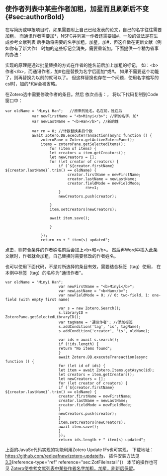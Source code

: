 ## 使作者列表中某些作者加粗，加星而且刷新后不变 {#sec:authorBold}

在写简历或申报项目时，如果需要附上自己已经发表的论文，自己的名字往往需要加粗， 而通讯作者需要加\*，NSFC并列第一作者还需要加#，一般的做法是在生成参考文献列表 后手动将需要的名字加粗，加星，加#，但这样做在更新文献（例如你有了新大作） 时加的这些标记会消失，需要重新加。下面提供一个稍为省事的办法：

实现的原理是通过批量替换的方式在作者的姓名前后加上加粗的标记， 如：\<b\>作者\</b\>，而通讯作者，加#也是替换为名字后面加\*或#。 如果不需要这个功能了，则再替换为以前的就可以了。 但这样替换也存在一个问题，使用名字缩写的csl时，加的\*和#会被省略。

在Zotero选中需要修改作者的条目。然后 依次点击：， 将以下代码复制到Code窗口中：

``` {.JavaScript language="JavaScript"}
var oldName = "Minyi Han";   //原来的姓名，名在前，姓在后
            var newFirstName = "<b>Minyi</b>"; //新的名字，加*
            var newLastName = "<b>Han</b>"; //新的姓

            var rn = 0; //计数替换条目个数
            await Zotero.DB.executeTransaction(async function () {
                zoteroPane = Zotero.getActiveZoteroPane();
                items = zoteroPane.getSelectedItems();
                    for (item of items) {
                    let creators = item.getCreators();
                    let newCreators = [];
                    for (let creator of creators) {
                        if (`${creator.firstName} ${creator.lastName}`.trim() == oldName) {
                            creator.firstName = newFirstName;
                            creator.lastName = newLastName;
                            creator.fieldMode = newFieldMode;
                                    rn+=1;
                        }
                        newCreators.push(creator);

                    }
                    item.setCreators(newCreators);

                    await item.save();

                    }

                }); 
                return rn + " item(s) updated";
```

点击，则符合条件的作者姓名前后会加上\<b\>和\</b\>。 然后再Word中插入此条文献时，作者就会加粗，自己替换时需要修改的作者姓名。

也可以使用下面代码，不是对所选择的条目有效，需要结合标签（tag）使用， 在本例中标签（tag）的名称为"通讯作者"。

``` {.JavaScript language="JavaScript"}
var oldName = "Minyi Han";
                        var newFirstName = "<b>Minyi</b>";
                        var newLastName = "<b>Han</b>";
                        var newFieldMode = 0; // 0: two-field, 1: one-field (with empty first name)
                        
                        var s = new Zotero.Search();
                        s.libraryID = ZoteroPane.getSelectedLibraryID();
                        var tagName = '通讯作者'; //添加标签
                        s.addCondition('tag', 'is', tagName);
                        s.addCondition('creator', 'is', oldName);
                        
                        var ids = await s.search();
                        if (!ids.length) {
                        return "No items found";
                        }
                        await Zotero.DB.executeTransaction(async function () {
                        for (let id of ids) {
                        let item = await Zotero.Items.getAsync(id);
                        let creators = item.getCreators();
                        let newCreators = [];
                        for (let creator of creators) {
                        if (`${creator.firstName} ${creator.lastName}`.trim() == oldName) {
                        creator.firstName = newFirstName;
                        creator.lastName = newLastName;
                        creator.fieldMode = newFieldMode;
                        }
                        newCreators.push(creator);
                        }
                        item.setCreators(newCreators);
                        await item.save();
                        }
                        });
                        return ids.length + " item(s) updated";
```

上面的JavaSc代码实现的功能利用Zotero Update IFs也可实现， 下载地址：<https://github.com/redleafnew/zotero-updateifs>， 插件安装方法见[3.3](#sec:ZotFileInstall){reference-type="ref" reference="sec:ZotFileInstall"}） 本节的操作也可见 [Zotero使参考文献列表中某些作者名字加粗，加星，刷新后保留](https://zhuanlan.zhihu.com/p/353770101)。

